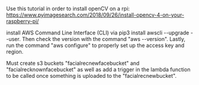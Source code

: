 Use this tutorial in order to install openCV on a rpi: https://www.pyimagesearch.com/2018/09/26/install-opencv-4-on-your-raspberry-pi/

install AWS Command Line Interface (CLI) via pip3 install awscli --upgrade --user. Then check the version with the command "aws --version".  Lastly, run the command "aws configure" to properly set up the access key and region.

Must create s3 buckets "facialrecnewfacebucket" and "facialrecknownfacebucket" as well as add a trigger in the lambda function to be called once something is uploaded to the "facialrecnewbucket".
